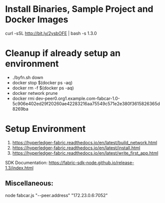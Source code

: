 # Install Binaries, Sample Project and Docker Images
curl -sSL http://bit.ly/2ysbOFE | bash -s 1.3.0

# Cleanup if already setup an environment
- ./byfn.sh down
- docker stop $(docker ps -aq)
- docker rm -f $(docker ps -aq)
- docker network prune
- docker rmi dev-peer0.org1.example.com-fabcar-1.0-5c906e402ed29f20260ae42283216aa75549c571e2e380f3615826365d8269ba

# Setup Environment
1) https://hyperledger-fabric.readthedocs.io/en/latest/build_network.html
2) https://hyperledger-fabric.readthedocs.io/en/latest/install.html
3) https://hyperledger-fabric.readthedocs.io/en/latest/write_first_app.html


SDK Documentation: https://fabric-sdk-node.github.io/release-1.3/index.html

## Miscellaneous:
node fabcar.js "--peer.address" "172.23.0.6:7052"
